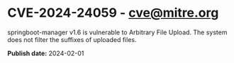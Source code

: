 # CVE-2024-24059 - cve@mitre.org

springboot-manager v1.6 is vulnerable to Arbitrary File Upload. The system does not filter the suffixes of uploaded files.

**Publish date:** 2024-02-01
